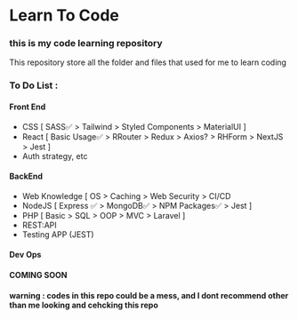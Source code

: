 # Learn To Code
### this is my code learning repository
This repository store all the folder and files that used for me to learn coding


### To Do List :
#### Front End
- CSS [ SASS✅ > Tailwind > Styled Components > MaterialUI ]
- React [ Basic Usage✅ > RRouter > Redux > Axios? > RHForm > NextJS > Jest ]
- Auth strategy, etc


#### BackEnd
- Web Knowledge [ OS > Caching > Web Security > CI/CD
- NodeJS [ Express ✅ > MongoDB✅ > NPM Packages✅ > Jest ]
- PHP [ Basic > SQL > OOP > MVC > Laravel ]
- REST:API
- Testing APP (JEST)

#### Dev Ops
#### COMING SOON


#### warning : codes in this repo could be a mess, and I dont recommend other than me looking and cehcking this repo
